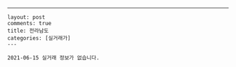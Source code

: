 ---
    layout: post
    comments: true
    title: 전라남도
    categories: [실거래가]
    ---

    2021-06-15 실거래 정보가 없습니다.

    